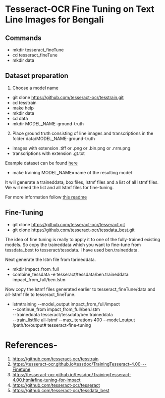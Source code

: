 # Tesseract-OCR Fine Tuning on Text Line Images for Bengali

## Commands

* mkdir tesseract_fineTune
* cd tesseract_fineTune
* mkdir data

## Dataset preparation

1. Choose a model name

* git clone https://github.com/tesseract-ocr/tesstrain.git
* cd tesstrain
* make help
* mkdir data 
* cd data 
* mkdir MODEL_NAME-ground-truth

2. Place ground truth consisting of line images and transcriptions in the folder data/MODEL_NAME-ground-truth

* images with extension .tiff or .png or .bin.png or .nrm.png
* transcriptions with extension .gt.txt

Example dataset can be found [here](https://github.com/tesseract-ocr/tesstrain/blob/master/ocrd-testset.zip) 

* make training MODEL_NAME=name of the resulting model

It will generate a traineddata, box files, lstmf files and a list of all lstmf files. We will need the list and all lstmf files for fine-tuning.

For more information follow [this readme](https://github.com/tesseract-ocr/tesstrain)

## Fine-Tuning 

* git clone https://github.com/tesseract-ocr/tesseract.git
* git clone https://github.com/tesseract-ocr/tessdata_best.git

The idea of fine tuning is really to apply it to one of the fully-trained existing models.
So copy the traineddata which you want to fine-tune from tessdata_best to tesseract/tessdata. I have used ben.traineddata.

Next generate the lstm file from tarineddata.

* mkdir impact_from_full
* combine_tessdata -e tesseract/tessdata/ben.traineddata \
  impact_from_full/ben.lstm

Now copy the lstmf files generated earlier to tesseract_fineTune/data and all-lstmf file to tesseract_fineTune.

* lstmtraining --model_output impact_from_full/impact \
--continue_from impact_from_full/ben.lstm \
--traineddata tesseract/tessdata/ben.traineddata \
--train_listfile all-lstmf --max_iterations 400
--model_output /path/to/output# tesseract-fine-tuning

# References-
1. https://github.com/tesseract-ocr/tesstrain
2. https://tesseract-ocr.github.io/tessdoc/TrainingTesseract-4.00---Finetune
3. https://tesseract-ocr.github.io/tessdoc/TrainingTesseract-4.00.html#fine-tuning-for-impact
4. https://github.com/tesseract-ocr/tesseract
5. https://github.com/tesseract-ocr/tessdata_best
